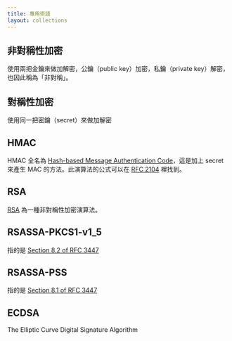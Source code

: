 ```yaml
---
title: 專用術語
layout: collections
---
```


## 非對稱性加密

使用兩把金鑰來做加解密，公鑰（public key）加密，私鑰（private key）解密，也因此稱為「非對稱」。

## 對稱性加密

使用同一把密鑰（secret）來做加解密


## HMAC

HMAC 全名為 [Hash-based Message Authentication Code](https://zh.wikipedia.org/wiki/%E9%87%91%E9%91%B0%E9%9B%9C%E6%B9%8A%E8%A8%8A%E6%81%AF%E9%91%91%E5%88%A5%E7%A2%BC)，這是加上 secret 來產生 MAC 的方法。此演算法的公式可以在 [RFC 2104](https://tools.ietf.org/html/rfc2104) 裡找到。

## RSA

[RSA](https://zh.wikipedia.org/wiki/RSA%E5%8A%A0%E5%AF%86%E6%BC%94%E7%AE%97%E6%B3%95) 為一種非對稱性加密演算法。

## RSASSA-PKCS1-v1_5

指的是 [Section 8.2 of RFC 3447](https://tools.ietf.org/html/rfc3447#section-8.2)

## RSASSA-PSS

指的是 [Section 8.1 of RFC 3447](https://tools.ietf.org/html/rfc3447#section-8.1)

## ECDSA

The Elliptic Curve Digital Signature Algorithm
